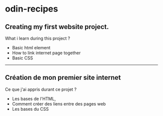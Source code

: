 # odin-recipes
## Creating my first website project.

What i learn during this project ?
- Basic html element
- How to link internet page together
- Basic CSS

----

## Création de mon premier site internet

Ce que j'ai appris durant ce projet ?
- Les bases de l'HTML,
- Comment créer des liens entre des pages web
- Les bases du CSS
